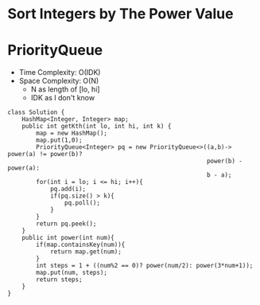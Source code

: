 # Sort Integers by The Power Value

# PriorityQueue

- Time Complexity: O(IDK)
- Space Complexity: O(N)
  - N as length of [lo, hi]
  - IDK as I don't know

```
class Solution {
    HashMap<Integer, Integer> map;
    public int getKth(int lo, int hi, int k) {
        map = new HashMap();
        map.put(1,0);
        PriorityQueue<Integer> pq = new PriorityQueue<>((a,b)-> power(a) != power(b)?
                                                        power(b) - power(a):
                                                        b - a);
        for(int i = lo; i <= hi; i++){
            pq.add(i);
            if(pq.size() > k){
                pq.poll();
            }
        }
        return pq.peek();
    }
    public int power(int num){
        if(map.containsKey(num)){
            return map.get(num);
        }
        int steps = 1 + ((num%2 == 0)? power(num/2): power(3*num+1));
        map.put(num, steps);
        return steps;
    }
}
```
